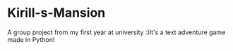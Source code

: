# Kirill-s-Mansion
A group project from my first year at university :)It's a text adventure game made in Python!
